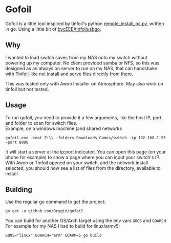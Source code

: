 # Gofoil
Gofoil is a little tool inspired by tinfoil's python [remote_install_pc.py](https://github.com/Adubbz/Tinfoil/blob/master/tools/remote_install_pc.py), written in go. Using a little bit of [bycEEE/tinfoilusbgo](github.com/bycEEE/tinfoilusbgo).  

## Why
I wanted to load switch saves from my NAS onto my switch without powering up my computer.
No client provided samba or NFS, so this was designed as an always on server to run on my NAS, that can handshake with Tinfoil-like net install
and serve files directly from there.  

This was tested only with Awoo Installer on Atmosphere. May also work on tinfoil but not tested.
 
## Usage
To run gofoil, you need to provide it a few arguments, like the host IP, port, and folder to scan for switch files.  
Example, on a windows machine (and shared network):   
```shell script
gofoil.exe -root Z:\\ -folders Downloads,Games/switch -ip 192.168.1.95 -port 8000
```
It will start a server at the ip:port indicated. You can open this page (on your phone for example) to show a page where you can input your switch's IP.  
With Awoo or Tinfoil opened on your switch, and the network install selected, you should now see a list of files from the directory, available to install.

## Building
Use the regular go command to get the project:
```shell script
go get -u github.com/Orygin/gofoil
```
You can build for another OS/Arch target using the env vars `GOOS` and `GOARCH`  
For example for my NAS I had to build for linux/armv5:
```shell script
GOOS="linux" GOARCH="arm" GOARM=5 go build
```
